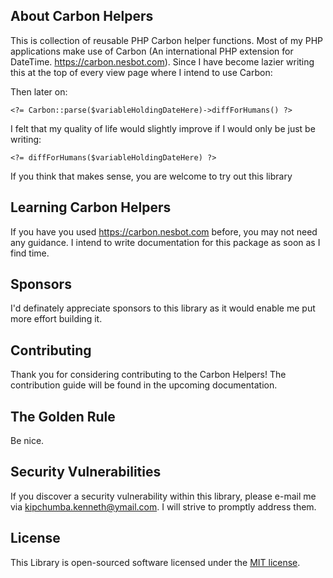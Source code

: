 ## About Carbon Helpers

This is collection of reusable PHP Carbon helper functions. Most
of my PHP applications make use of Carbon (An international PHP extension for DateTime. https://carbon.nesbot.com). Since I have become lazier writing this at the top of every view page where I intend to use Carbon:

   <? php use Carbon\Carbon; ?>

Then later on:

    <?= Carbon::parse($variableHoldingDateHere)->diffForHumans() ?>

I felt that my quality of life would slightly improve if I would only be just be writing:

    <?= diffForHumans($variableHoldingDateHere) ?>

If you think that makes sense, you are welcome to try out this library



## Learning Carbon Helpers

If you have you used https://carbon.nesbot.com before, you may not need any guidance. 
I intend to write documentation for this package as soon as I find time.

## Sponsors

I'd definately appreciate sponsors to this library as it would enable me put more effort building it.

## Contributing

Thank you for considering contributing to the Carbon Helpers! The contribution guide will be found in the upcoming documentation.

## The Golden Rule

Be nice.

## Security Vulnerabilities

If you discover a security vulnerability within this library, please e-mail me via [kipchumba.kenneth@ymail.com](mailto:kipchumba.kenneth@ymail.com). I will strive to promptly address them.

## License

This Library is open-sourced software licensed under the [MIT license](https://opensource.org/licenses/MIT).
